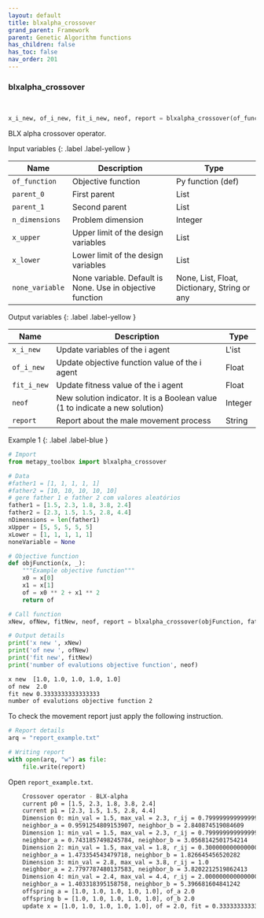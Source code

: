 ```yaml
---
layout: default
title: blxalpha_crossover
grand_parent: Framework
parent: Genetic Algorithm functions
has_children: false
has_toc: false
nav_order: 201
---
```


<!--Don't delete ths script-->
<script src = "https://polyfill.io/v3/polyfill.min.js?features=es6"></script>
<script id = "MathJax-script" async src="https://cdn.jsdelivr.net/npm/mathjax@3/es5/tex-mml-chtml.js"></script>
<!--Don't delete ths script-->

<h3>blxalpha_crossover</h3>
<br>

```python
x_i_new, of_i_new, fit_i_new, neof, report = blxalpha_crossover(of_function, parent_0, parent_1, n_dimensions, x_upper, x_lower, none_variable)
```

<p align = "justify">BLX alpha crossover operator.

</p>
Input variables
{: .label .label-yellow }

<table style = "width:100%">
   <thead>
     <tr>
       <th>Name</th>
       <th>Description</th>
       <th>Type</th>
     </tr>
   </thead>
   <tr>
       <td><code>of_function</code></td>
       <td>Objective function</td>
       <td>Py function (def)</td>
   </tr> 
   <tr>
       <td><code>parent_0</code></td>
       <td>First parent</td>
       <td>List</td>
   </tr>
   <tr>
       <td><code>parent_1</code></td>
       <td>Second parent</td>
       <td>List</td>
   </tr> 
   <tr>
       <td><code>n_dimensions</code></td>
       <td>Problem dimension</td>
       <td>Integer</td>
   </tr>
   <tr>
       <td><code>x_upper</code></td>
       <td>Upper limit of the design variables</td>
       <td>List</td>
   </tr>   
   <tr>
       <td><code>x_lower</code></td>
       <td>Lower limit of the design variables</td>
       <td>List</td>
   </tr>
   <tr>
       <td><code>none_variable</code></td>
       <td>None variable. Default is None. Use in objective function</td>
       <td>None, List, Float, Dictionary, String or any</td>
   </tr>
</table>

Output variables
{: .label .label-yellow }

<table style = "width:100%">
   <thead>
     <tr>
       <th>Name</th>
       <th>Description</th>
       <th>Type</th>
     </tr>
   </thead>
   <tr>
       <td><code>x_i_new</code></td>
       <td>Update variables of the i agent</td>
       <td>L'ist</td>
   </tr>
   <tr>
       <td><code>of_i_new</code></td>
       <td> Update objective function value of the i agent</td>
       <td>Float</td>
   </tr>
   <tr>
       <td><code>fit_i_new</code></td>
       <td>Update fitness value of the i agent</td>
       <td>Float</td>
   </tr>
   <tr>
       <td><code>neof</code></td>
       <td>New solution indicator. It is a Boolean value (1 to indicate a new solution)</td>
       <td>Integer</td>
   </tr>
   <tr>
       <td><code>report</code></td>
       <td>Report about the male movement process</td>
       <td>String</td>
   </tr>
</table>

Example 1
{: .label .label-blue }

<p align = "justify">
 <i>
 </i>
</p>

```python
# Import
from metapy_toolbox import blxalpha_crossover

# Data
#father1 = [1, 1, 1, 1, 1]
#father2 = [10, 10, 10, 10, 10]
# gere father 1 e father 2 com valores aleatórios
father1 = [1.5, 2.3, 1.8, 3.8, 2.4]
father2 = [2.3, 1.5, 1.5, 2.8, 4.4]
nDimensions = len(father1)
xUpper = [5, 5, 5, 5, 5]
xLower = [1, 1, 1, 1, 1]
noneVariable = None

# Objective function
def objFunction(x, _):
    """Example objective function"""
    x0 = x[0]
    x1 = x[1]
    of = x0 ** 2 + x1 ** 2
    return of

# Call function
xNew, ofNew, fitNew, neof, report = blxalpha_crossover(objFunction, father1, father2, nDimensions, xUpper, xLower, noneVariable)

# Output details
print('x new ', xNew)
print('of new ', ofNew)
print('fit new', fitNew)
print('number of evalutions objective function', neof)
```

```bash
x new  [1.0, 1.0, 1.0, 1.0, 1.0]
of new  2.0
fit new 0.3333333333333333
number of evalutions objective function 2
```

<p align = "justify">
  To check the movement report just apply the following instruction.
</p>

```python
# Report details
arq = "report_example.txt"

# Writing report
with open(arq, "w") as file:
    file.write(report)
```

<p align = "justify">
  Open <code>report_example.txt</code>. 
</p>

```bash
    Crossover operator - BLX-alpha
    current p0 = [1.5, 2.3, 1.8, 3.8, 2.4]
    current p1 = [2.3, 1.5, 1.5, 2.8, 4.4]
    Dimension 0: min_val = 1.5, max_val = 2.3, r_ij = 0.7999999999999998
    neighbor_a = 0.9591254809153907, neighbor_b = 2.840874519084609
    Dimension 1: min_val = 1.5, max_val = 2.3, r_ij = 0.7999999999999998
    neighbor_a = 0.7431857498245784, neighbor_b = 3.0568142501754214
    Dimension 2: min_val = 1.5, max_val = 1.8, r_ij = 0.30000000000000004
    neighbor_a = 1.473354543479718, neighbor_b = 1.826645456520282
    Dimension 3: min_val = 2.8, max_val = 3.8, r_ij = 1.0
    neighbor_a = 2.7797787480137583, neighbor_b = 3.8202212519862413
    Dimension 4: min_val = 2.4, max_val = 4.4, r_ij = 2.0000000000000004
    neighbor_a = 1.403318395158758, neighbor_b = 5.396681604841242
    offspring a = [1.0, 1.0, 1.0, 1.0, 1.0], of_a 2.0
    offspring b = [1.0, 1.0, 1.0, 1.0, 1.0], of_b 2.0
    update x = [1.0, 1.0, 1.0, 1.0, 1.0], of = 2.0, fit = 0.3333333333333333
```
